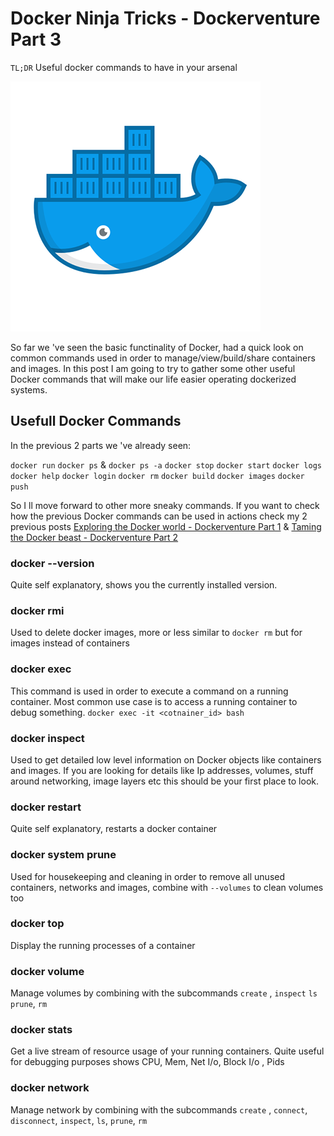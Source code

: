 # Docker Ninja Tricks - Dockerventure Part 3

`TL;DR` Useful docker commands to have in your arsenal

![](images/docker_logo.png)

So far we 've seen the basic functinality of Docker, had a quick look on common commands used in order to manage/view/build/share containers and images. In this post I am going to try to gather some other useful Docker commands that will make our life easier operating dockerized systems.

## Usefull Docker Commands

In the previous 2 parts we 've already seen:

`docker run`
`docker ps` & `docker ps -a`
`docker stop`
`docker start`
`docker logs`
`docker help`
`docker login`
`docker rm`
`docker build`
`docker images`
`docker push`

So I ll move forward to other more sneaky commands. If you want to check how the previous Docker commands can be used in actions check my 2 previous posts [Exploring the Docker world - Dockerventure Part 1]()  & [Taming the Docker beast - Dockerventure Part 2]()

### docker --version

Quite self explanatory, shows you the currently installed version.

### docker rmi

Used to delete docker images, more or less similar to `docker rm` but for images instead of containers

### docker exec

This command is used in order to execute a command on a running container. Most common use case is to access a running container to debug something.
`docker exec -it <cotnainer_id> bash`

### docker inspect

Used to get detailed low level information on Docker objects like containers and images. If you are looking for details like Ip addresses, volumes, stuff around networking, image layers etc this should be your first place to look.

### docker restart

Quite self explanatory, restarts a docker container

### docker system prune

Used for housekeeping and cleaning in order to remove all unused containers, networks and images, combine with `--volumes` to clean volumes too

### docker top

Display the running processes of a container

### docker volume

Manage volumes by combining with the subcommands `create` , `inspect` `ls` `prune`, `rm`

### docker stats

Get a live stream of resource usage of your running containers. Quite useful for debugging purposes shows CPU, Mem, Net I/o, Block I/o , Pids

### docker network

Manage network by combining with the subcommands `create` , `connect`, `disconnect`, `inspect`, `ls`, `prune`, `rm`
